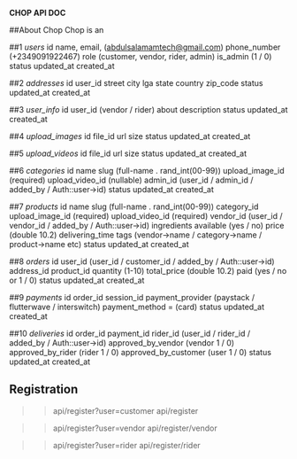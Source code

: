 **CHOP API DOC**

##About Chop
Chop is an 

##1 *users*
id
name,
email, (abdulsalamamtech@gmail.com)
phone_number (+2349091922467)
role (customer, vendor, rider, admin)
is_admin (1 / 0)
status
updated_at
created_at

##2 *addresses*
id
user_id
street
city
lga
state
country
zip_code
status
updated_at
created_at

##3 *user_info*
id
user_id (vendor / rider)
about
description
status
updated_at
created_at

##4 *upload_images*
id
file_id
url
size
status
updated_at
created_at

##5 *upload_videos*
id
file_id
url
size
status
updated_at
created_at

##6 *categories*
id
name
slug (full-name . rand_int(00-99))
upload_image_id (required)
upload_video_id (nullable)
admin_id (user_id / admin_id / added_by / Auth::user->id)
status
updated_at
created_at

##7 *products*
id
name
slug (full-name . rand_int(00-99))
category_id
upload_image_id (required)
upload_video_id (required)
vendor_id (user_id / vendor_id / added_by / Auth::user->id)
ingredients
available (yes / no)
price  (double 10.2)
delivering_time
tags (vendor->name / category->name / product->name etc)
status
updated_at
created_at

##8 *orders*
id
user_id (user_id / customer_id / added_by / Auth::user->id)
address_id
product_id
quantity (1-10)
total_price (double 10.2)
paid (yes / no or 1 / 0)
status
updated_at
created_at

##9 *payments*
id
order_id
session_id
payment_provider (paystack / flutterwave / interswitch)
payment_method = (card)
status
updated_at
created_at

##10 *deliveries*
id
order_id
payment_id
rider_id (user_id / rider_id / added_by / Auth::user->id)
approved_by_vendor (vendor 1 / 0)
approved_by_rider (rider 1 / 0)
approved_by_customer (user 1 / 0)
status
updated_at
created_at


## Registration
>> api/register?user=customer
>> api/register

>> api/register?user=vendor
>> api/register/vendor

>> api/register?user=rider
>> api/register/rider
